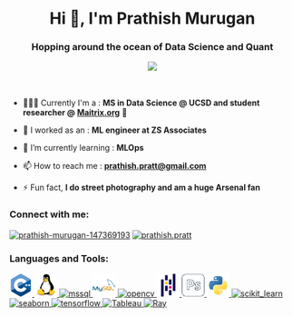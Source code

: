### 

<h1 align="center">Hi 👋, I'm Prathish Murugan</h1>
<h3 align="center">Hopping around the ocean of Data Science and Quant</h3>

<p align="center">
  <img src="https://aditikhome.files.wordpress.com/2019/02/0nsgxxd0kwn3qt2ks.gif" />
</p>
<br/>

- 👨🏽‍💻 Currently I'm a : **MS in Data Science @ UCSD and student researcher @ [Maitrix.org](https://maitrix.org/)** 🌊

- 🧠 I worked as an : **ML engineer at ZS Associates**

- 🌱 I’m currently learning : **MLOps**

- 📫 How to reach me : **prathish.pratt@gmail.com**

- ⚡ Fun fact, **I do street photography and am a huge Arsenal fan**

<h3 align="left">Connect with me:</h3>
<p align="left">
<a href="https://linkedin.com/in/prathish-murugan-147369193" target="blank"><img align="center" src="https://raw.githubusercontent.com/rahuldkjain/github-profile-readme-generator/master/src/images/icons/Social/linked-in-alt.svg" alt="prathish-murugan-147369193" height="30" width="40" /></a>
<a href="https://instagram.com/prathish.pratt" target="blank"><img align="center" src="https://raw.githubusercontent.com/rahuldkjain/github-profile-readme-generator/master/src/images/icons/Social/instagram.svg" alt="prathish.pratt" height="30" width="40" /></a>
</p>

<h3 align="left">Languages and Tools:</h3>
<p align="left"> <a href="https://www.w3schools.com/cpp/" target="_blank" rel="noreferrer"> <img src="https://raw.githubusercontent.com/devicons/devicon/master/icons/cplusplus/cplusplus-original.svg" alt="cplusplus" width="40" height="40"/> </a> <a href="https://www.linux.org/" target="_blank" rel="noreferrer"> <img src="https://raw.githubusercontent.com/devicons/devicon/master/icons/linux/linux-original.svg" alt="linux" width="40" height="40"/> </a> <a href="https://www.microsoft.com/en-us/sql-server" target="_blank" rel="noreferrer"> <img src="https://www.svgrepo.com/show/303229/microsoft-sql-server-logo.svg" alt="mssql" width="40" height="40"/> </a> <a href="https://www.mysql.com/" target="_blank" rel="noreferrer"> <img src="https://raw.githubusercontent.com/devicons/devicon/master/icons/mysql/mysql-original-wordmark.svg" alt="mysql" width="40" height="40"/> </a> <a href="https://opencv.org/" target="_blank" rel="noreferrer"> <img src="https://www.vectorlogo.zone/logos/opencv/opencv-icon.svg" alt="opencv" width="40" height="40"/> </a> <a href="https://pandas.pydata.org/" target="_blank" rel="noreferrer"> <img src="https://raw.githubusercontent.com/devicons/devicon/2ae2a900d2f041da66e950e4d48052658d850630/icons/pandas/pandas-original.svg" alt="pandas" width="40" height="40"/> </a> <a href="https://www.photoshop.com/en" target="_blank" rel="noreferrer"> <img src="https://raw.githubusercontent.com/devicons/devicon/master/icons/photoshop/photoshop-line.svg" alt="photoshop" width="40" height="40"/> </a> <a href="https://www.python.org" target="_blank" rel="noreferrer"> <img src="https://raw.githubusercontent.com/devicons/devicon/master/icons/python/python-original.svg" alt="python" width="40" height="40"/> </a> <a href="https://scikit-learn.org/" target="_blank" rel="noreferrer"> <img src="https://upload.wikimedia.org/wikipedia/commons/0/05/Scikit_learn_logo_small.svg" alt="scikit_learn" width="40" height="40"/> </a> <a href="https://seaborn.pydata.org/" target="_blank" rel="noreferrer"> <img src="https://seaborn.pydata.org/_images/logo-mark-lightbg.svg" alt="seaborn" width="40" height="40"/> </a> <a href="https://www.tensorflow.org" target="_blank" rel="noreferrer"> <img src="https://www.vectorlogo.zone/logos/tensorflow/tensorflow-icon.svg" alt="tensorflow" width="40" height="40"/> </a> <a href="https://www.tableau.com" target="_blank" rel="noreferrer"> <img src="https://github.com/prathishpratt/prathishpratt/assets/64516584/2ad4de2e-98f9-4e33-9c9b-9f3a9c332840" alt="Tableau" width="40" height="40"/> </a> <a href="https://www.ray.io/" target="_blank" rel="noreferrer"> <img src="https://github.com/prathishpratt/prathishpratt/assets/64516584/d9bd8601-f00a-486a-94d0-98c77323eb74" alt="Ray" width="40" height="40"/> </a></p>

<br/>


